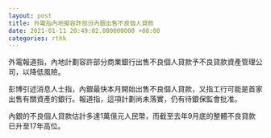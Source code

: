 ```yaml
---
layout: post
title: 外電指內地擬容許部分內銀出售不良個人貸款
date: 2021-01-11 20:49:02.000000000 +08:00
categories: rthk
---
```


外電報道指，內地計劃容許部分商業銀行出售不良個人貸款予不良貸款資產管理公司，以降低風險。

彭博引述消息人士指，內銀最快本月開始出售不良個人貸款，又指工行可能是首家出售有關資產的銀行。報道指，這項計劃尚未落實，仍有待銀保監會批准。

內銀的不良個人貸款估計多達1萬億元人民幣，而截至去年9月底的整體不良貸款已升至17年高位。
